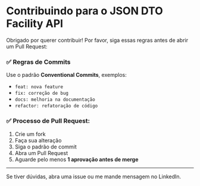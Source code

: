 # Contribuindo para o JSON DTO Facility API

Obrigado por querer contribuir! Por favor, siga essas regras antes de abrir um Pull Request:

### ✅ Regras de Commits

Use o padrão **Conventional Commits**, exemplos:

- `feat: nova feature`
- `fix: correção de bug`
- `docs: melhoria na documentação`
- `refactor: refatoração de código`

### ✅ Processo de Pull Request:

1. Crie um fork
2. Faça sua alteração
3. Siga o padrão de commit
4. Abra um Pull Request
5. Aguarde pelo menos **1 aprovação antes de merge**

---

Se tiver dúvidas, abra uma issue ou me mande mensagem no LinkedIn.

